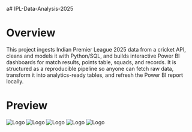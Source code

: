 a# IPL-Data-Analysis-2025
# Overview
This project ingests Indian Premier League 2025 data from a cricket API, cleans and models it with Python/SQL, and builds interactive Power BI dashboards for match results, points table, squads, and records.
It is structured as a reproducible pipeline so anyone can fetch raw data, transform it into analytics-ready tables, and refresh the Power BI report locally.

# Preview
![Logo](https://postimg.cc/k2ddznzH][img]https://i.postimg.cc/k2ddznzH/Home1.png[/img][/url])
![Logo](https://postimg.cc/w7NpwtfD][img]https://i.postimg.cc/w7NpwtfD/Overview1.png[/img][/url])
![Logo](https://postimg.cc/G9VRPPQL][img]https://i.postimg.cc/G9VRPPQL/Points-table1.png)
![Logo](https://postimg.cc/xcm26kxM][img]https://i.postimg.cc/xcm26kxM/Squads1.png[/img][/url])
![Logo]()
